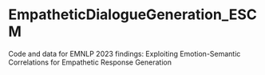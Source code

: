 # EmpatheticDialogueGeneration_ESCM
Code and data for EMNLP 2023 findings: Exploiting Emotion-Semantic Correlations for Empathetic Response Generation
